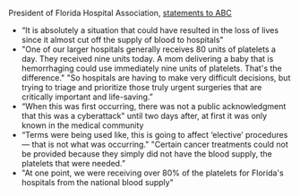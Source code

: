 President of Florida Hospital Association, [statements to ABC](https://www.abcactionnews.com/news/local-news/i-team-investigates/cyberattack-on-oneblood-put-lives-at-risk-as-more-than-80-of-the-nations-platelets-were-sent-to-florida-during-outage)
- “It is absolutely a situation that could have resulted in the loss of lives since it almost cut off the supply of blood to hospitals"
- "One of our larger hospitals generally receives 80 units of platelets a day. They received nine units today. A mom delivering a baby that is hemorrhaging could use immediately nine units of platelets. That's the difference." "So hospitals are having to make very difficult decisions, but trying to triage and prioritize those truly urgent surgeries that are critically important and life-saving.”
- “When this was first occurring, there was not a public acknowledgment that this was a cyberattack" until two days after, at first it was only known in the medical community
- “Terms were being used like, this is going to affect ‘elective’ procedures — that is not what was occurring." "Certain cancer treatments could not be provided because they simply did not have the blood supply, the platelets that were needed.”
- "At one point, we were receiving over 80% of the platelets for Florida's hospitals from the national blood supply"
